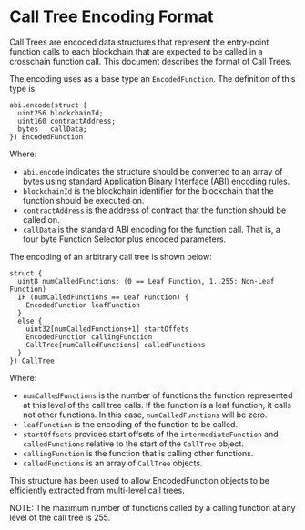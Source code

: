 # Call Tree Encoding Format

Call Trees are encoded data structures that represent the entry-point
function calls to each blockchain that are expected to be called in a
crosschain function call. This document describes the format of Call
Trees.

The encoding uses as a base type an ```EncodedFunction```. The definition of this type is:
```text
abi.encode(struct {
  uint256 blockchainId;
  uint160 contractAddress;
  bytes   callData;
}) EncodedFunction
```
Where:
* ```abi.encode``` indicates the structure should be converted to an array of bytes using standard Application Binary Interface (ABI) encoding rules. 
* ```blockchainId``` is the blockchain identifier for the blockchain that the function should be executed on.
* ```contractAddress``` is the address of contract that the function should be called on.
* ```callData``` is the standard ABI encoding for the function call. That is, a four byte Function Selector plus 
  encoded parameters. 

The encoding of an arbitrary call tree is shown below:
```text
struct {
  uint8 numCalledFunctions: (0 == Leaf Function, 1..255: Non-Leaf Function)
  IF (numCalledFunctions == Leaf Function) {
    EncodedFunction leafFunction
  } 
  else {
    uint32[numCalledFunctions+1] startOffets
    EncodedFunction callingFunction
    CallTree[numCalledFunctions] calledFunctions 
  }
}) CallTree
```
Where:
* ```numCalledFunctions``` is the number of functions the function represented at this 
  level of the call tree calls. If the function is a leaf function, it calls not other functions. 
  In this case, ```numCalledFunctions``` will be zero. 
* ```leafFunction``` is the encoding of the function to be called. 
* ```startOffsets``` provides start offsets of the ```intermediateFunction``` and ```calledFunctions``` 
  relative to the start of the ```CallTree``` object. 
* ```callingFunction``` is the function that is calling other functions.
* ```calledFunctions``` is an array of ```CallTree``` objects.

This structure has been used to allow EncodedFunction objects to be 
efficiently extracted from multi-level call trees.

NOTE: The maximum number of functions called by a calling function at any level of the call tree
is 255. 





